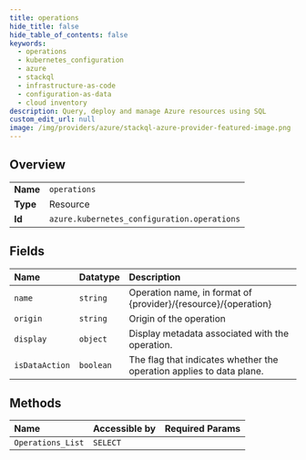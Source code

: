 ```yaml
---
title: operations
hide_title: false
hide_table_of_contents: false
keywords:
  - operations
  - kubernetes_configuration
  - azure    
  - stackql
  - infrastructure-as-code
  - configuration-as-data
  - cloud inventory
description: Query, deploy and manage Azure resources using SQL
custom_edit_url: null
image: /img/providers/azure/stackql-azure-provider-featured-image.png
---
```

  
    

## Overview
<table><tbody>
<tr><td><b>Name</b></td><td><code>operations</code></td></tr>
<tr><td><b>Type</b></td><td>Resource</td></tr>
<tr><td><b>Id</b></td><td><code>azure.kubernetes_configuration.operations</code></td></tr>
</tbody></table>

## Fields
| Name | Datatype | Description |
|:-----|:---------|:------------|
| `name` | `string` | Operation name, in format of {provider}/{resource}/{operation} |
| `origin` | `string` | Origin of the operation |
| `display` | `object` | Display metadata associated with the operation. |
| `isDataAction` | `boolean` | The flag that indicates whether the operation applies to data plane. |
## Methods
| Name | Accessible by | Required Params |
|:-----|:--------------|:----------------|
| `Operations_List` | `SELECT` |  |
